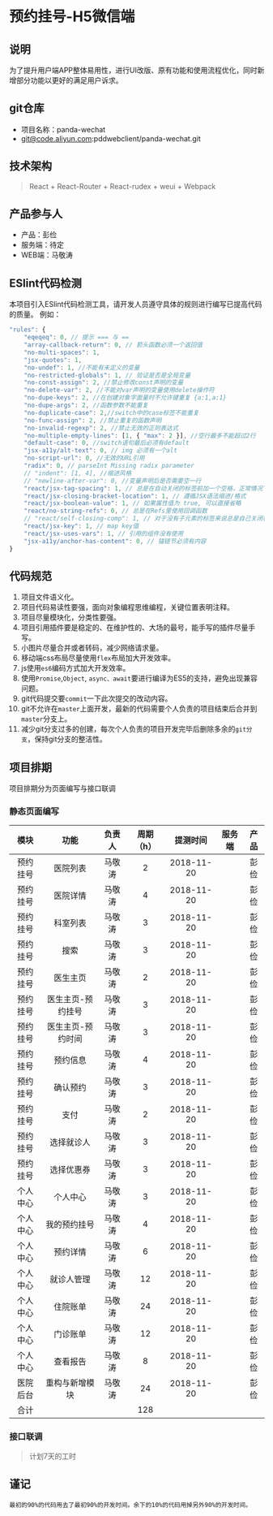 # 预约挂号-H5微信端


## 说明
为了提升用户端APP整体易用性，进行UI改版、原有功能和使用流程优化，同时新增部分功能以更好的满足用户诉求。

## git仓库
- 项目名称：panda-wechat
- git@code.aliyun.com:pddwebclient/panda-wechat.git

## 技术架构
> React + React-Router + React-rudex + weui + Webpack

## 产品参与人
- 产品：彭俭
- 服务端：待定
- WEB端：马敬涛

## ESlint代码检测
本项目引入ESlint代码检测工具，请开发人员遵守具体的规则进行编写已提高代码的质量。
例如：

```javascript
"rules": {
    "eqeqeq": 0, // 提示 === 与 ==
    "array-callback-return": 0, // 箭头函数必须一个返回值
    "no-multi-spaces": 1,
    "jsx-quotes": 1,
    "no-undef": 1, //不能有未定义的变量
    "no-restricted-globals": 1, // 验证是否是全局变量
    "no-const-assign": 2, //禁止修改const声明的变量
    "no-delete-var": 2, //不能对var声明的变量使用delete操作符
    "no-dupe-keys": 2, //在创建对象字面量时不允许键重复 {a:1,a:1}
    "no-dupe-args": 2, //函数参数不能重复
    "no-duplicate-case": 2,//switch中的case标签不能重复
    "no-func-assign": 2, //禁止重复的函数声明
    "no-invalid-regexp": 2, //禁止无效的正则表达式
    "no-multiple-empty-lines": [1, { "max": 2 }], //空行最多不能超过2行
    "default-case": 0, //switch语句最后必须有default
    "jsx-a11y/alt-text": 0, // img 必须有一个alt
    "no-script-url": 0, //无效的URL引用
    "radix": 0, // parseInt Missing radix parameter
    // "indent": [1, 4], //缩进风格
    // "newline-after-var": 0, //变量声明后是否需要空一行
    "react/jsx-tag-spacing": 1, // 总是在自动关闭的标签前加一个空格，正常情况下也不需要换行
    "react/jsx-closing-bracket-location": 1, // 遵循JSX语法缩进/格式
    "react/jsx-boolean-value": 1, // 如果属性值为 true, 可以直接省略
    "react/no-string-refs": 0, // 总是在Refs里使用回调函数
    // "react/self-closing-comp": 1, // 对于没有子元素的标签来说总是自己关闭标签
    "react/jsx-key": 1, // map key值
    "react/jsx-uses-vars": 1, // 引用的组件没有使用
    "jsx-a11y/anchor-has-content": 0, // 锚链节必须有内容
}
```

## 代码规范
1. 项目文件语义化。
2. 项目代码易读性要强，面向对象编程思维编程，关键位置表明注释。
3. 项目尽量模块化，分类性要强。
4. 项目引用插件要是稳定的、在维护性的、大场的最号，能手写的插件尽量手写。
5. 小图片尽量合并或者转码，减少网络请求量。
6. 移动端css布局尽量使用`flex`布局加大开发效率。
7. js使用`es6`编码方式加大开发效率。
8. 使用`Promise`,`Object`, `async、await`要进行编译为ES5的支持，避免出现兼容问题。
9. git代码提交要`commit`一下此次提交的改动内容。
10. git不允许在`master`上面开发，最新的代码需要个人负责的项目结束后合并到`master`分支上。
11. 减少git分支过多的创建，每次个人负责的项目开发完毕后删除多余的`git分支`，保持git分支的整洁性。

## 项目排期
项目排期分为页面编写与接口联调

### 静态页面编写
| 模块 | 功能 | 负责人 | 周期（h）| 提测时间 | 服务端 | 产品 |
| :--: | :--: | :--: | :--: | :--: | :--: | :--: |
| 预约挂号 | 医院列表 | 马敬涛 | 2 | 2018-11-20 |  | 彭俭 |
| 预约挂号 | 医院详情 | 马敬涛 | 4 | 2018-11-20 |  | 彭俭 |
| 预约挂号 | 科室列表 | 马敬涛 | 3 | 2018-11-20 |  | 彭俭 |
| 预约挂号 | 搜索 | 马敬涛 | 3 | 2018-11-20 |  | 彭俭 |
| 预约挂号 | 医生主页 | 马敬涛 | 2 | 2018-11-20 |  | 彭俭 |
| 预约挂号 | 医生主页-预约挂号 | 马敬涛 | 3 | 2018-11-20 |  | 彭俭 |
| 预约挂号 | 医生主页-预约时间 | 马敬涛 | 3 | 2018-11-20 |  | 彭俭 |
| 预约挂号 | 预约信息 | 马敬涛 | 4 | 2018-11-20 |  | 彭俭 |
| 预约挂号 | 确认预约 | 马敬涛 | 3 | 2018-11-20 |  | 彭俭 |
| 预约挂号 | 支付 | 马敬涛 | 2 | 2018-11-20 |  | 彭俭 |
| 预约挂号 | 选择就诊人 | 马敬涛 | 3 | 2018-11-20 |  | 彭俭 |
| 预约挂号 | 选择优惠券 | 马敬涛 | 3 | 2018-11-20 |  | 彭俭 |
| 个人中心 | 个人中心 | 马敬涛 | 3 | 2018-11-20 |  | 彭俭 |
| 个人中心 | 我的预约挂号 | 马敬涛 | 4 | 2018-11-20 |  | 彭俭 |
| 个人中心 | 预约详情 | 马敬涛 | 6 | 2018-11-20 |  | 彭俭 |
| 个人中心 | 就诊人管理 | 马敬涛 | 12 | 2018-11-20 |  | 彭俭 |
| 个人中心 | 住院账单 | 马敬涛 | 24 | 2018-11-20 |  | 彭俭 |
| 个人中心 | 门诊账单 | 马敬涛 | 12 | 2018-11-20 |  | 彭俭 |
| 个人中心 | 查看报告 | 马敬涛 | 8 | 2018-11-20 |  | 彭俭 |
| 医院后台 | 重构与新增模块 | 马敬涛 | 24 | 2018-11-20 |  | 彭俭 |
| 合计 |  |  | 128 |  |  |  |

### 接口联调
>计划7天的工时


## 谨记
```text
最初的90%的代码用去了最初90%的开发时间。余下的10%的代码用掉另外90%的开发时间。
```